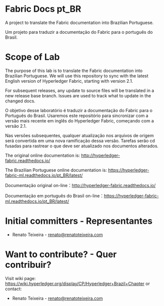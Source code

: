 # Fabric Docs pt_BR

A project to translate the Fabric documentation into Brazilian Portuguese.

Um projeto para traduzir a documentação do Fabric para o português do Brasil.

# Scope of Lab

The purpose of this lab is to translate the Fabric documentation into Brazilian Portuguese. We will use this repository to sync with the latest English version of Hyperledger Fabric, starting with version 2.1.

For subsequent releases, any update to source files will be translated in a new release base branch. Issues are used to track what to update in the changed docs.

O objetivo desse laboratório é traduzir a documentação do Fabric para o Português do Brasil. Usaremos este repositório para sincronizar com a versão mais recente em inglês do Hyperledger Fabric, começando com a versão 2.1.

Nas versões subsequentes, qualquer atualização nos arquivos de origem será convertida em uma nova ramificação dessa versão. Tarefas serão cd fusadas para rastrear o que deve ser atualizado nos documentos alterados.

The original online documentation is: http://hyperledger-fabric.readthedocs.io/

The Brazilian Portuguese online documentation is: https://hyperledger-fabric-ml.readthedocs.io/pt_BR/latest/

Documentação original on-line：http://hyperledger-fabric.readthedocs.io/

Documentação em português do Brasil on-line：https://hyperledger-fabric-ml.readthedocs.io/pt_BR/latest/

# Initial committers - Representantes

* Renato Teixeira - renato@renatoteixeira.com

# Want to contribute? - Quer contribuir?

Visit wiki page: https://wiki.hyperledger.org/display/CP/Hyperledger+Brazil+Chapter
or contact:

* Renato Teixeira - renato@renatoteixeira.com